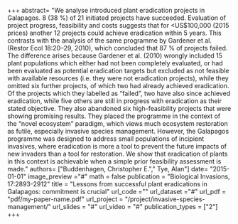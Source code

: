 +++
abstract= "We analyse introduced plant eradication projects in Galapagos. 8 (38 %) of 21 initiated projects have succeeded. Evaluation of project progress, feasibility and costs suggests that for <US$100,000 (2015 prices) another 12 projects could achieve eradication within 5 years. This contrasts with the analysis of the same programme by Gardener et al. (Restor Ecol 18:20–29, 2010), which concluded that 87 % of projects failed. The difference arises because Gardener et al. (2010) wrongly included 15 plant populations which either had not been completely evaluated, or had been evaluated as potential eradication targets but excluded as not feasible with available resources (i.e. they were not eradication projects), while they omitted six further projects, of which two had already achieved eradication. Of the projects which they labelled as “failed”, two have also since achieved eradication, while five others are still in progress with eradication as their stated objective. They also abandoned six high-feasibility projects that were showing promising results. They placed the programme in the context of the “novel ecosystem” paradigm, which views much ecosystem restoration as futile, especially invasive species management. However, the Galapagos programme was designed to address small populations of incipient invasives, where eradication is more a tool to prevent the future impacts of new invaders than a tool for restoration. We show that eradication of plants in this context is achievable when a simple prior feasibility assessment is made."
authors= ["Buddenhagen, Christopher E."," Tye, Alan"]
date= "2015-01-01"
image_preview ="#"
math = false
publication = "Biological Invasions, 17:2893-2912"
title = "Lessons from successful plant eradications in Galapagos: commitment is crucial"
url_code =""
url_dataset ="#"
url_pdf = "pdf/my-paper-name.pdf"
url_project = "/project/invasive-species-management/"
url_slides = "#"
url_video = "#"
publication_types = ["2"]
+++
